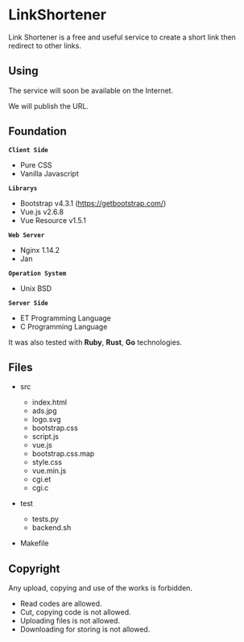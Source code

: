 # LinkShortener

Link Shortener is a free and useful service to create a short link then redirect to other links.

## Using

The service will soon be available on the Internet.

We will publish the URL.

## Foundation


**`Client Side`**

 * Pure CSS
 * Vanilla Javascript

**`Librarys`**
 * Bootstrap v4.3.1 (https://getbootstrap.com/)
 * Vue.js v2.6.8
 * Vue Resource v1.5.1

**`Web Server`**
 * Nginx 1.14.2
 * Jan

**`Operation System`**
 * Unix BSD

**`Server Side`**
 * ET Programming Language
 * C  Programming Language

It was also tested with **Ruby**, **Rust**, **Go** technologies.

## Files

- src
  - index.html
  - ads.jpg
  - logo.svg
  - bootstrap.css
  - script.js
  - vue.js
  - bootstrap.css.map
  - style.css
  - vue.min.js
  - cgi.et
  - cgi.c
  
- test

  - tests.py
  - backend.sh
 
- Makefile



## Copyright

Any upload, copying and use of the works is forbidden.

 - Read codes are allowed.
 - Cut, copying code is not allowed.
 - Uploading files is not allowed.
 - Downloading for storing is not allowed.

